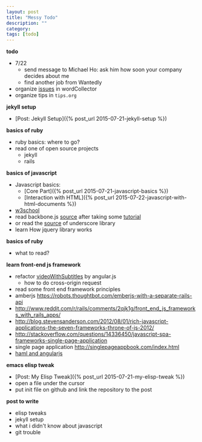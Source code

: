 ```yaml
---
layout: post
title: "Messy Todo"
description: ""
category: 
tags: [todo]
---
```


**todo**

- 7/22
  - send message to Michael Ho: ask him how soon your company decides about me
  - find another job from Wantedly
- organize [issues](https://github.com/hi-ogawa/wordCollector/issues) in wordCollector 
- organize tips in `tips.org`


**jekyll setup**

- [Post: Jekyll Setup]({% post_url 2015-07-21-jekyll-setup %})


**basics of ruby**

- ruby basics: where to go?
- read one of open source projects
  - jekyll
  - rails

**basics of javascript**

- Javascript basics:
  - [Core Part]({% post_url 2015-07-21-javascript-basics %})
  - [Interaction with HTML]({% post_url 2015-07-22-javascript-with-html-documents %})
- [w3school](http://www.w3schools.com/js/default.asp)
- read backbone.js [source](http://backbonejs.org/docs/backbone.html)
  after taking some [tutorial](https://backbonetutorials.com/)
- or read the [source](http://underscorejs.org/docs/underscore.html) of underscore library
- learn How jquery library works

**basics of ruby**

- what to read?

**learn front-end js framework**

- refactor [videoWithSubtitles]() by angular.js
  - how to do cross-origin request
-  read some front end framework principles
  - amberjs https://robots.thoughtbot.com/emberjs-with-a-separate-rails-api
  - http://www.reddit.com/r/rails/comments/2qjk1g/front_end_js_frameworks_with_rails_apps/
  - http://blog.stevensanderson.com/2012/08/01/rich-javascript-applications-the-seven-frameworks-throne-of-js-2012/
  - http://stackoverflow.com/questions/14336450/javascript-spa-frameworks-single-page-application
  - single page application http://singlepageappbook.com/index.html
- [haml and angularjs](http://www.writelessdomore.co.uk/sass/haml-and-angular-js-todo-list/- )


**emacs elisp tweak**

- [Post: My Elisp Tweak]({% post_url 2015-07-21-my-elisp-tweak %})
- open a file under the cursor
- put init file on github and link the repository to the post


**post to write**

- elisp tweaks
- jekyll setup
- what i didn't know about javascript
- git trouble
